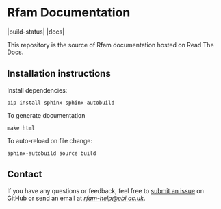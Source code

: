 # Rfam Documentation

|build-status| |docs|

This repository is the source of Rfam documentation hosted on Read The Docs.

## Installation instructions

Install dependencies:

```
pip install sphinx sphinx-autobuild
```

To generate documentation

```
make html
```

To auto-reload on file change:
```
sphinx-autobuild source build
```

## Contact

If you have any questions or feedback, feel free to [submit an issue](https://github.com/Rfam/docs/issues) on GitHub or send an email at *rfam-help@ebi.ac.uk*. 
